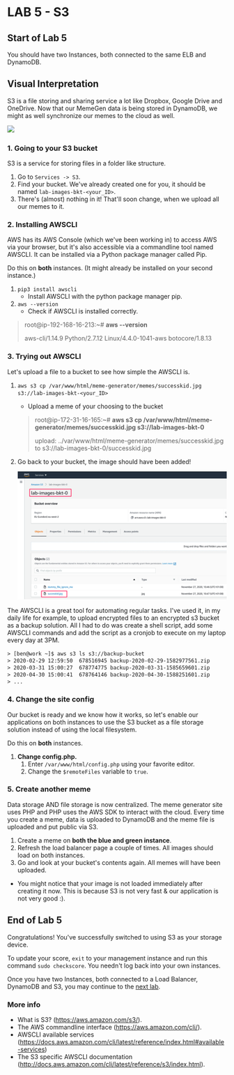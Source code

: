# **LAB 5 - S3** #

## Start of Lab 5 ##
You should have two Instances, both connected to the same ELB and DynamoDB.

## Visual Interpretation ##
S3 is a file storing and sharing service a lot like Dropbox, Google Drive and OneDrive.
Now that our MemeGen data is being stored in DynamoDB, we might as well synchronize our memes to the cloud as well.

![](../Images/Lab5.png?raw=true)

### 1. Going to your S3 bucket ###
S3 is a service for storing files in a folder like structure. 

1. Go to `Services -> S3`.
1. Find your bucket. We've already created one for you, it should be named `lab-images-bkt-<your_ID>`.
1. There's (almost) nothing in it! That'll soon change, when we upload all our memes to it.
    
### 2. Installing AWSCLI ###
AWS has its AWS Console (which we've been working in) to access AWS via your browser, but it's also accessible via a commandline tool named AWSCLI. It can be installed via a Python package manager called Pip.

Do this on **both** instances. (It might already be installed on your second instance.)

1. `pip3 install awscli`
    *  Install AWSCLI with the python package manager pip.
1. `aws --version`
    *  Check if AWSCLI is installed correctly.

> root@ip-192-168-16-213:~# **aws --version**
>
> aws-cli/1.14.9 Python/2.7.12 Linux/4.4.0-1041-aws botocore/1.8.13

### 3. Trying out AWSCLI ###
Let's upload a file to a bucket to see how simple the AWSCLI is.

1. `aws s3 cp /var/www/html/meme-generator/memes/successkid.jpg s3://lab-images-bkt-<your_ID>`
    * Upload a meme of your choosing to the bucket 
    
    > root@ip-172-31-16-165:~# **aws s3 cp /var/www/html/meme-generator/memes/successkid.jpg s3://lab-images-bkt-0**
    >
    > upload: ../var/www/html/meme-generator/memes/successkid.jpg to s3://lab-images-bkt-0/successkid.jpg

1. Go back to your bucket, the image should have been added!

    ![](../Images/S3BucketContents.png?raw=true)
    
The AWSCLI is a great tool for automating regular tasks. I've used it, in my daily life for example, to upload encrypted files to an encrypted s3 bucket as a backup solution. All I had to do was create a shell script, add some AWSCLI commands and add the script as a cronjob to execute on my laptop every day at 3PM.

    > [ben@work ~]$ aws s3 ls s3://backup-bucket
    > 2020-02-29 12:59:50  678516945 backup-2020-02-29-1582977561.zip
    > 2020-03-31 15:00:27  678774775 backup-2020-03-31-1585659601.zip
    > 2020-04-30 15:00:41  678764146 backup-2020-04-30-1588251601.zip
    > ...

### 4. Change the site config ###
Our bucket is ready and we know how it works, so let's enable our applications on both instances to use the S3 bucket as a file storage solution instead of using the local filesystem.

Do this on **both** instances.

1. **Change config.php.**
    1. Enter `/var/www/html/config.php` using your favorite editor.
    1. Change the `$remoteFiles` variable to `true`.

### 5. Create another meme ###
Data storage AND file storage is now centralized. The meme generator site uses PHP and PHP uses the AWS SDK to interact with the cloud. Every time you create a meme, data is uploaded to DynamoDB and the meme file is uploaded and put public via S3.

1. Create a meme on **both the blue and green instance**.
1. Refresh the load balancer page a couple of times. All images should load on both instances.
1. Go and look at your bucket's contents again. All memes will have been uploaded.

* You might notice that your image is not loaded immediately after creating it now. This is because S3 is not very fast & our application is not very good :). 

## End of Lab 5 ##
Congratulations! You've successfully switched to using S3 as your storage device.

To update your score, `exit` to your management instance and run this command `sudo checkscore`. You needn't log back into your own instances.

Once you have two Instances, both connected to a Load Balancer, DynamoDB and S3, you may continue to the [next lab](../Lab%206%20-%20Route%2053).

### More info ###

* What is S3? (https://aws.amazon.com/s3/).
* The AWS commandline interface (https://aws.amazon.com/cli/).
* AWSCLI available services (https://docs.aws.amazon.com/cli/latest/reference/index.html#available-services)
* The S3 specific AWSCLI documentation (http://docs.aws.amazon.com/cli/latest/reference/s3/index.html).
